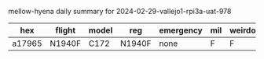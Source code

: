 mellow-hyena daily summary for 2024-02-29-vallejo1-rpi3a-uat-978

|hex|flight|model|reg|emergency|mil|weirdo|
|--|--|--|--|--|--|--|
|a17965|N1940F|C172|N1940F|none|F|F|
